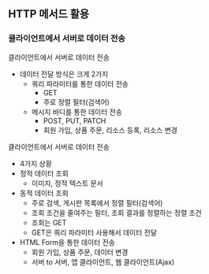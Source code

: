 ## HTTP 메서드 활용

### 클라이언트에서 서버로 데이터 전송

클라이언트에서 서버로 데이터 전송

- 데이터 전달 방식은 크게 2가지
  - 쿼리 파라미터를 통한 데이터 전송
    - GET
    - 주로 정렬 필터(검색어)
  - 메시지 바디를 통한 데이터 전송
    - POST, PUT, PATCH
    - 회원 가입, 상품 주문, 리소스 등록, 리소스 변경

클라이언트에서 서버로 데이터 전송 

- 4가지 상황
- 정적 데이터 조회
  - 이미지, 정적 텍스트 문서
- 동적 데이터 조회
  - 주로 검색, 게시판 목록에서 정렬 필터(검색어)
  - 조회 조건을 줄여주는 필터, 조회 결과를 정렬하는 정렬 조건
  - 조회는 GET
  - GET은 쿼리 파라미터 사용해서 데이터 전달
- HTML Form을 통한 데이터 전송
  - 회원 가입, 상품 주문, 데이터 변경
  - 서버 to 서버, 앱 클라이언트, 웹 클라이언트(Ajax)


